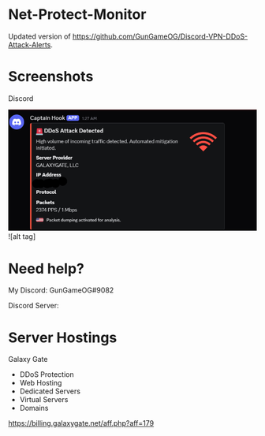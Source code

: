 # Net-Protect-Monitor
Updated version of https://github.com/GunGameOG/Discord-VPN-DDoS-Attack-Alerts.

# Screenshots
Discord

![alt tag](https://github.com/GunGameOG/Net-Protect-Monitor/blob/main/Screenshot%202025-06-05%20014308.png)
![alt tag]

# Need help?
My Discord: GunGameOG#9082

Discord Server: 

# Server Hostings
Galaxy Gate

 - DDoS Protection
 - Web Hosting
 - Dedicated Servers
 - Virtual Servers
 - Domains

https://billing.galaxygate.net/aff.php?aff=179
